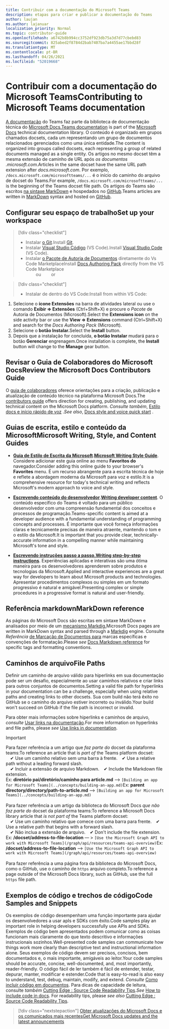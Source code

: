 ```yaml
---
title: Contribuir com a documentação do Microsoft Teams
description: etapas para criar e publicar a documentação do Teams
author: laujan
ms.author: lajanuar
localization_priority: Normal
ms.topic: contributor-guide
ms.openlocfilehash: a6742b8b994cc3752df923db75a3d7d77cbebd83
ms.sourcegitcommit: 825abed2f8784d2bab7407ba7a4455ae17bbd28f
ms.translationtype: MT
ms.contentlocale: pt-BR
ms.lasthandoff: 04/26/2021
ms.locfileid: "52019668"
---
```

# <a name="contributing-to-microsoft-teams-documentation"></a><span data-ttu-id="29665-103">Contribuir com a documentação do Microsoft Teams</span><span class="sxs-lookup"><span data-stu-id="29665-103">Contributing to Microsoft Teams documentation</span></span>

<span data-ttu-id="29665-104">[A documentação](/microsoftteams/platform/overview) do Teams faz parte da biblioteca de documentação técnica do [Microsoft Docs.](https://docs.microsoft.com/)</span><span class="sxs-lookup"><span data-stu-id="29665-104">[Teams documentation](/microsoftteams/platform/overview) is part of the [Microsoft Docs](https://docs.microsoft.com/) technical documentation library.</span></span> <span data-ttu-id="29665-105">O conteúdo é organizado em grupos chamados docsets, cada um representando um grupo de documentos relacionados gerenciados como uma única entidade.</span><span class="sxs-lookup"><span data-stu-id="29665-105">The content is organized into groups called docsets, each representing a group of related documents managed as a single entity.</span></span> <span data-ttu-id="29665-106">Os artigos no mesmo docset têm a mesma extensão de caminho de URL após *os documentos <span></span> .microsoft.com*.</span><span class="sxs-lookup"><span data-stu-id="29665-106">Articles in the same docset have the same URL path extension after *docs<span></span>.microsoft.com*.</span></span>  <span data-ttu-id="29665-107">Por exemplo,  `/docs.microsoft.com/microsoftteams/...`   é o início do caminho do arquivo de docset do Teams.</span><span class="sxs-lookup"><span data-stu-id="29665-107">For example,  `/docs.microsoft.com/microsoftteams/...`   is the beginning of the Teams docset file path.</span></span> <span data-ttu-id="29665-108">Os artigos do Teams são escritos  [na sintaxe MarkDown](#markdown-reference) e hospedados no [GitHub](https://github.com/MicrosoftDocs/msteams-docs/tree/master/msteams-platform).</span><span class="sxs-lookup"><span data-stu-id="29665-108">Teams articles are written in  [MarkDown](#markdown-reference) syntax and hosted on [GitHub](https://github.com/MicrosoftDocs/msteams-docs/tree/master/msteams-platform).</span></span>

## <a name="set-up-your-workspace"></a><span data-ttu-id="29665-109">Configurar seu espaço de trabalho</span><span class="sxs-lookup"><span data-stu-id="29665-109">Set up your workspace</span></span>

> [!div class="checklist"]
>
> * <span data-ttu-id="29665-110">Instalar [o Git](https://git-scm.com/book/en/v2/Getting-Started-Installing-Git).</span><span class="sxs-lookup"><span data-stu-id="29665-110">Install [Git](https://git-scm.com/book/en/v2/Getting-Started-Installing-Git).</span></span>
> * <span data-ttu-id="29665-111">Instalar [Visual Studio Código](https://code.visualstudio.com/) (VS Code).</span><span class="sxs-lookup"><span data-stu-id="29665-111">Install [Visual Studio Code](https://code.visualstudio.com/) (VS Code).</span></span>
> * <span data-ttu-id="29665-112">Instalar [o Pacote de Autoria de Documentos](https://marketplace.visualstudio.com/items?itemName=docsmsft.docs-authoring-pack) diretamente do Vs Code Marketplace</span><span class="sxs-lookup"><span data-stu-id="29665-112">Install [Docs Authoring Pack](https://marketplace.visualstudio.com/items?itemName=docsmsft.docs-authoring-pack) directly from the VS Code Marketplace</span></span>
<br><span data-ttu-id="29665-113">&emsp;&emsp; ou</span><span class="sxs-lookup"><span data-stu-id="29665-113">&emsp;&emsp; or</span></span>

> [!div class="checklist"]
>
> * <span data-ttu-id="29665-114">Instalar de dentro do VS Code:</span><span class="sxs-lookup"><span data-stu-id="29665-114">Install from within VS Code:</span></span>

   1. <span data-ttu-id="29665-115">Selecione o **ícone Extensões** na barra de atividades lateral ou use o comando **Exibir => Extensões** (Ctrl+Shift+X) e procure o *Pacote* de Autoria de Documentos (Microsoft).</span><span class="sxs-lookup"><span data-stu-id="29665-115">Select the **Extensions icon** on the side activity bar or use the **View => Extensions** command (Ctrl+Shift+X) and search for the *Docs Authoring Pack* (Microsoft).</span></span>
   1. <span data-ttu-id="29665-116">Selecione o **botão Instalar.**</span><span class="sxs-lookup"><span data-stu-id="29665-116">Select the **Install** button.</span></span>
   1. <span data-ttu-id="29665-117">Depois que a instalação for concluída, **o botão Instalar** mudará para o botão **Gerenciar** engrenagem.</span><span class="sxs-lookup"><span data-stu-id="29665-117">Once installation is complete, the **Install** button will change to the **Manage** gear button.</span></span>

## <a name="review-the-microsoft-docs-contributors-guide"></a><span data-ttu-id="29665-118">Revisar o Guia de Colaboradores do Microsoft Docs</span><span class="sxs-lookup"><span data-stu-id="29665-118">Review the Microsoft Docs Contributors Guide</span></span>

<span data-ttu-id="29665-119">O [guia de colaboradores](/contribute) oferece orientações para a criação, publicação e atualização de conteúdo técnico na plataforma Microsoft Docs.</span><span class="sxs-lookup"><span data-stu-id="29665-119">The [contributors guide](/contribute) offers direction for creating, publishing, and updating technical content on the Microsoft Docs platform.</span></span> <span data-ttu-id="29665-120">*Consulte também*, [Estilo docs e início rápido de voz](/contribute/style-quick-start) .</span><span class="sxs-lookup"><span data-stu-id="29665-120">*See also*, [Docs style and voice quick start](/contribute/style-quick-start) .</span></span>

## <a name="microsoft-writing-style-and-content-guides"></a><span data-ttu-id="29665-121">Guias de escrita, estilo e conteúdo da Microsoft</span><span class="sxs-lookup"><span data-stu-id="29665-121">Microsoft Writing, Style, and Content Guides</span></span>

* <span data-ttu-id="29665-122">**[Guia de Estilo de Escrita da Microsoft](/style-guide/welcome)**.</span><span class="sxs-lookup"><span data-stu-id="29665-122">**[Microsoft Writing Style Guide](/style-guide/welcome)**.</span></span> <span data-ttu-id="29665-123">Considere adicionar este guia online ao menu **Favoritos do** navegador.</span><span class="sxs-lookup"><span data-stu-id="29665-123">Consider adding this online guide  to your browser's **Favorites** menu.</span></span> <span data-ttu-id="29665-124">É um recurso abrangente para a escrita técnica de hoje e reflete a abordagem moderna da Microsoft para voz e estilo.</span><span class="sxs-lookup"><span data-stu-id="29665-124">It is a comprehensive resource for today's technical writing and reflects Microsoft's modern approach to voice and style.</span></span>

* <span data-ttu-id="29665-125">**[Escrevendo conteúdo do desenvolvedor](/style-guide/developer-content/)**.</span><span class="sxs-lookup"><span data-stu-id="29665-125">**[Writing developer content](/style-guide/developer-content/)**.</span></span> <span data-ttu-id="29665-126">O conteúdo específico do Teams é voltado para um público desenvolvedor com uma compreensão fundamental dos conceitos e processos de programação.</span><span class="sxs-lookup"><span data-stu-id="29665-126">Teams-specific content is aimed at a developer audience with a fundamental understanding of programming concepts and processes.</span></span> <span data-ttu-id="29665-127">É importante que você forneça informações claras e tecnicamente precisas de maneira atraente, mantendo o tom e o estilo da Microsoft.</span><span class="sxs-lookup"><span data-stu-id="29665-127">It is important that you provide clear, technically-accurate information in a compelling manner while maintaining Microsoft's tone and style.</span></span>

* <span data-ttu-id="29665-128">**[Escrevendo instruções passo a passo.](/style-guide/procedures-instructions/writing-step-by-step-instructions)**</span><span class="sxs-lookup"><span data-stu-id="29665-128">**[Writing step-by-step instructions](/style-guide/procedures-instructions/writing-step-by-step-instructions)**.</span></span> <span data-ttu-id="29665-129">Experiências aplicadas e interativas são uma ótima maneira para os desenvolvedores aprenderem sobre produtos e tecnologias da Microsoft.</span><span class="sxs-lookup"><span data-stu-id="29665-129">Applied and interactive experiences are a great way for developers to learn about Microsoft products and technologies.</span></span> <span data-ttu-id="29665-130">Apresentar procedimentos complexos ou simples em um formato progressivo é natural e amigável.</span><span class="sxs-lookup"><span data-stu-id="29665-130">Presenting complex or simple procedures in a progressive format is natural and user-friendly.</span></span>

## <a name="markdown-reference"></a><span data-ttu-id="29665-131">Referência markdown</span><span class="sxs-lookup"><span data-stu-id="29665-131">MarkDown reference</span></span>

 <span data-ttu-id="29665-132">As páginas do Microsoft Docs são escritas em sintaxe MarkDown e analisados por meio de um [mecanismo Markdig.](https://github.com/lunet-io/markdig)</span><span class="sxs-lookup"><span data-stu-id="29665-132">Microsoft Docs pages are written in MarkDown syntax and parsed through a [Markdig](https://github.com/lunet-io/markdig) engine.</span></span> <span data-ttu-id="29665-133">Consulte *Referência* [de Marcação de Documentos para](/contribute/markdown-reference) marcas específicas e convenções de formatação.</span><span class="sxs-lookup"><span data-stu-id="29665-133">Please *see* [Docs Markdown reference](/contribute/markdown-reference) for specific tags and formatting conventions.</span></span>

## <a name="file-paths"></a><span data-ttu-id="29665-134">Caminhos de arquivo</span><span class="sxs-lookup"><span data-stu-id="29665-134">File Paths</span></span>

<span data-ttu-id="29665-135">Definir um caminho de arquivo válido para hiperlinks em sua documentação pode ser um desafio, especialmente ao usar caminhos relativos e criar links para outros conjuntos de documentos.</span><span class="sxs-lookup"><span data-stu-id="29665-135">Setting a valid file path for hyperlinks in your documentation can be a challenge, especially when using relative paths and creating links to other docsets.</span></span>  <span data-ttu-id="29665-136">Sua com build não terá êxito no GitHub se o caminho do arquivo estiver incorreto ou inválido.</span><span class="sxs-lookup"><span data-stu-id="29665-136">Your build won't succeed on GitHub if the file path is incorrect or invalid.</span></span>

<span data-ttu-id="29665-137">Para obter mais informações sobre hiperlinks e caminhos de arquivo, *consulte* [Usar links na documentação](/contribute/how-to-write-links).</span><span class="sxs-lookup"><span data-stu-id="29665-137">For more information on  hyperlinks and file paths, please *see* [Use links in documentation](/contribute/how-to-write-links).</span></span>

>[!IMPORTANT]
> <span data-ttu-id="29665-138">Para fazer referência a um artigo que *faz parte do* docset da plataforma teams:</span><span class="sxs-lookup"><span data-stu-id="29665-138">To reference an article that is *part of* the Teams platform docset:</span></span><br>
> <span data-ttu-id="29665-139">&emsp;&#x2714; Use um caminho relativo sem uma barra à frente.</span><span class="sxs-lookup"><span data-stu-id="29665-139">&emsp;&#x2714; Use a relative path without a leading forward slash.</span></span><br>
> <span data-ttu-id="29665-140">&emsp;&#x2714; Incluir a extensão de arquivo Markdown.</span><span class="sxs-lookup"><span data-stu-id="29665-140">&emsp;&#x2714; Include the Markdown file extension.</span></span><br>
><span data-ttu-id="29665-141">Ex:  **diretório pai/diretório/caminho para article.md** —> `[Building an app for Microsoft Teams](../concepts/building-an-app.md)`</span><span class="sxs-lookup"><span data-stu-id="29665-141">Ex:  **parent directory/directory/path-to-article.md** —> `[Building an app for Microsoft Teams](../concepts/building-an-app.md)`</span></span> <br><br>
> <span data-ttu-id="29665-142">Para fazer referência a um artigo da biblioteca do Microsoft Docs *que não faz parte do* docset da plataforma teams:</span><span class="sxs-lookup"><span data-stu-id="29665-142">To reference a Microsoft Docs library article that *is not part of* the Teams platform docset:</span></span><br>
> <span data-ttu-id="29665-143">&emsp;&#x2714; Use um caminho relativo que comece com uma barra para frente.</span><span class="sxs-lookup"><span data-stu-id="29665-143">&emsp;&#x2714; Use a relative path that begins with a forward slash.</span></span><br>
> <span data-ttu-id="29665-144">&emsp;&#x2714; Não inclua a extensão de arquivo.</span><span class="sxs-lookup"><span data-stu-id="29665-144">&emsp;&#x2714; Don't include the file extension.</span></span> <br> <span data-ttu-id="29665-145">Ex:  **/docset/address-to-file-location** — > `[Use the Microsoft Graph API to work with Microsoft Teams](/graph/api/resources/teams-api-overview)`</span><span class="sxs-lookup"><span data-stu-id="29665-145">Ex:  **/docset/address-to-file-location** —> `[Use the Microsoft Graph API to work with Microsoft Teams](/graph/api/resources/teams-api-overview)`</span></span><br><br>
> <span data-ttu-id="29665-146">Para fazer referência a uma página fora da biblioteca do Microsoft Docs, como o GitHub, use o caminho de `https` arquivo completo.</span><span class="sxs-lookup"><span data-stu-id="29665-146">To reference a page outside of the Microsoft Docs library, such as GitHub, use the full `https` file path.</span></span><br>

## <a name="code-samples-and-snippets"></a><span data-ttu-id="29665-147">Exemplos de código e trechos de código</span><span class="sxs-lookup"><span data-stu-id="29665-147">Code Samples and Snippets</span></span>

<span data-ttu-id="29665-148">Os exemplos de código desempenham uma função importante para ajudar os desenvolvedores a usar apIs e SDKs com êxito.</span><span class="sxs-lookup"><span data-stu-id="29665-148">Code samples play an important role in helping developers successfully use APIs and SDKs.</span></span> <span data-ttu-id="29665-149">Exemplos de código bem apresentados podem comunicar como as coisas funcionam mais claramente do que texto descritivo e informações instrucionais sozinhos.</span><span class="sxs-lookup"><span data-stu-id="29665-149">Well-presented code samples can communicate how things work more clearly than descriptive text and instructional information alone.</span></span> <span data-ttu-id="29665-150">Seus exemplos de código devem ser precisos, concisos, bem documentados e, o mais importante, amigáveis ao leitor.</span><span class="sxs-lookup"><span data-stu-id="29665-150">Your code samples should be accurate, concise, well-documented, and, most importantly, reader-friendly.</span></span> <span data-ttu-id="29665-151">O código fácil de ler também é fácil de entender, testar, depurar, manter, modificar e estender.</span><span class="sxs-lookup"><span data-stu-id="29665-151">Code that is easy-to-read is also easy to understand, test, debug, maintain, modify, and extend.</span></span> <span data-ttu-id="29665-152">*Consulte* [Como incluir código em documentos](/contribute/code-in-docs). Para dicas de capacidade de leitura, consulte *também* [Cutting Edge : Source Code Readability Tips](/archive/msdn-magazine/2014/october/cutting-edge-source-code-readability-tips).</span><span class="sxs-lookup"><span data-stu-id="29665-152">*See* [How to include code in docs](/contribute/code-in-docs). For readability tips, please *see also* [Cutting Edge : Source Code Readability Tips](/archive/msdn-magazine/2014/october/cutting-edge-source-code-readability-tips).</span></span>

> [!div class="nextstepaction"]
> [<span data-ttu-id="29665-153">Obter atualizações do Microsoft Docs e os comunicados mais recentes</span><span class="sxs-lookup"><span data-stu-id="29665-153">Get Microsoft Docs updates and the latest announcements</span></span>](/teamblog)
